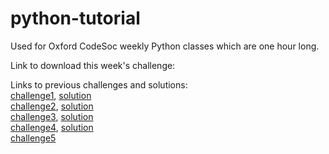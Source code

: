# python-tutorial
Used for Oxford CodeSoc weekly Python classes which are one hour long.

Link to download this week's challenge:


Links to previous challenges and solutions:  
[challenge1](https://onedrive.live.com/download?cid=409B943F3040E52C&resid=409B943F3040E52C%21121336&authkey=AHaEps48TzITuqI),
[solution](https://onedrive.live.com/download?cid=409B943F3040E52C&resid=409B943F3040E52C%21121444&authkey=AOGAMQAXl4okK2A)  
[challenge2](https://onedrive.live.com/embed?cid=409B943F3040E52C&resid=409B943F3040E52C%21121339&authkey=AP8E7M9P-GIJViQ),
[solution](https://onedrive.live.com/download?cid=409B943F3040E52C&resid=409B943F3040E52C%21121443&authkey=AOz7cf7Ifhxfx7U)  
[challenge3](https://onedrive.live.com/download?cid=409B943F3040E52C&resid=409B943F3040E52C%21121335&authkey=AC_KY6OnevDTMfU),
[solution](https://onedrive.live.com/download?cid=409B943F3040E52C&resid=409B943F3040E52C%21121442&authkey=AKRwzirlccXaRkM)  
[challenge4](https://onedrive.live.com/download?cid=409B943F3040E52C&resid=409B943F3040E52C%21121303&authkey=AGN5lNOz6hVxyoY),
[solution](https://onedrive.live.com/download?cid=409B943F3040E52C&resid=409B943F3040E52C%21121441&authkey=AHP3F2o3GzzE5h4)  
[challenge5](https://onedrive.live.com/download?cid=409B943F3040E52C&resid=409B943F3040E52C%21121636&authkey=AGbNLEhKTt7aOE4)